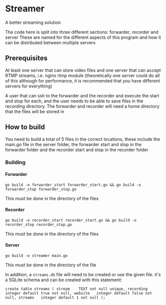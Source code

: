 # Streamer
A better streaming solution

The code here is split into three different sections: forwarder, recorder and server
These are named for the different aspects of this program and how it can be distributed between multiple servers
## Prerequisites
At least one server that can store video files and one server that can accept RTMP streams, i.e. nginx rtmp module (theoretically one server could do all of this although for performance, it is recommended that you have different servers for everything)

A user that can ssh to the forwarder and the recorder and execute the start and stop for each, and the user needs to be able to save files in the recording directory.
The forwarder and recorder will need a home directory that the files will be stored in
## How to build
You need to build a total of 5 files in the correct locations, these include the main.go file in the server folder, the forwarder start and stop in the forwarder folder and the recorder start and stop in the recorder folder
### Building
#### Forwarder
`go build -o forwarder_start forwarder_start.go && go build -o forwarder_stop forwarder_stop.go`

This must be done in the directory of the files
#### Recorder
`go build -o recorder_start recorder_start.go && go build -o recorder_stop recorder_stop.go`

This must be done in the directory of the files
#### Server
`go build -o streamer main.go`

This must be done in the directory of the file

In addition, a `streams.db` file will need to be created or use the given file. it's a SQLite schema and can be created with this statement:

`create table streams
(
stream    TEXT not null
unique,
recording integer default true not null,
website   integer default false not null,
streams   integer default 1 not null
);`
